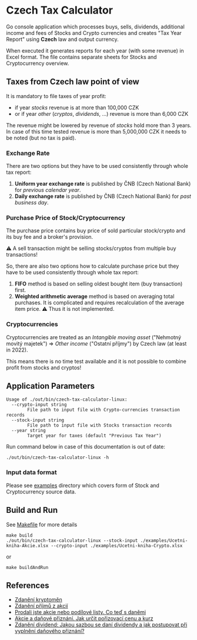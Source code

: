# Czech Tax Calculator

Go console application which processes buys, sells, dividends, additional income and fees of Stocks and Crypto currencies and creates "Tax Year Report" using **Czech** law and output currency.

When executed it generates reports for each year (with some revenue) in Excel format. The file contains separate sheets for Stocks and Cryptocurrency overview.

## Taxes from Czech law point of view

It is mandatory to file taxes of year profit:

* if year *stocks* revenue is at more than 100,000 CZK
* or if year *other* (*cryptos*, *dividends*, ...) revenue is more than 6,000 CZK

The revenue might be lowered by revenue of *stocks* hold more than 3 years. In case of this time tested revenue is more than 5,000,000 CZK it needs to be noted (but no tax is paid).

### Exchange Rate

There are two options but they have to be used consistently through whole tax report:

1. **Uniform year exchange rate** is published by ČNB (Czech National Bank) for *previous calendar year*.
2. **Daily exchange rate** is published by ČNB (Czech National Bank) for *past business day*.

### Purchase Price of Stock/Cryptocurrency

The purchase price contains buy price of sold particular stock/crypto and its buy fee and a broker's provision.

:warning: A sell transaction might be selling stocks/cryptos from multiple buy transactions!

So, there are also two options how to calculate purchase price but they have to be used consistently through whole tax report:

1. **FIFO** method is based on selling oldest bought item (buy transaction) first.
2. **Weighted arithmetic average** method is based on averaging total purchases. It is complicated and requires recalculation of the average item price. :warning: Thus it is not implemented.

### Cryptocurrencies

Cryptocurrencies are treated as an *Intangible moving asset* ("Nehmotný movitý majetek") => *Other income* ("Ostatní příjmy")  by Czech law (at least in 2022).

This means there is no time test available and it is not possible to combine profit from stocks and cryptos!

## Application Parameters

```raw
Usage of ./out/bin/czech-tax-calculator-linux:
  --crypto-input string
        File path to input file with Crypto-currencies transaction records
  --stock-input string
        File path to input file with Stocks transaction records
  --year string
        Target year for taxes (default "Previous Tax Year")
```

Run command below in case of this documentation is out of date:

```shell
./out/bin/czech-tax-calculator-linux -h
```

### Input data format

Please see [examples](./examples) directory which covers form of Stock and Cryptocurrency source data.

## Build and Run

See [Makefile](./Makefile) for more details

```shell
make build
./out/bin/czech-tax-calculator-linux --stock-input ./examples/Ucetni-kniha-Akcie.xlsx --crypto-input ./examples/Ucetni-kniha-Crypto.xlsx
```

or

```shell
make buildAndRun
```

## References

* [Zdanění kryptoměn](https://finex.cz/zdaneni-kryptomen-kompletni-navod/)
* [Zdanění příjmů z akcií](https://luciekocmanova.cz/zdaneni-prijmu-z-akcii/)
* [Prodali jste akcie nebo podílové listy. Co teď s daněmi](https://www.penize.cz/dan-z-prijmu-fyzickych-osob/425326-jak-zdanit-prijmy-z-prodeje-akcii-a-podilovych-listu-investice-a-danove-priznani)
* [Akcie a daňové přiznání. Jak určit pořizovací cenu a kurz](https://www.penize.cz/investice/425626-dan-z-prodeje-cennych-papiru-jak-urcit-porizovaci-cenu-a-kurz)
* [Zdanění dividend: Jakou sazbou se daní dividendy a jak postupovat při vyplnění daňového přiznání?](https://finex.cz/zdaneni-dividend-jak-postupovat-pri-vyplneni-danoveho-priznani/)
